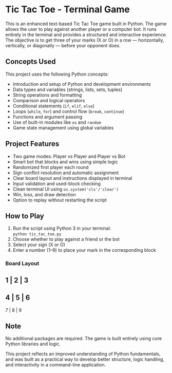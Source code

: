 # Tic Tac Toe - Terminal Game

This is an enhanced text-based Tic Tac Toe game built in Python. The game allows the user to play against another player or a computer bot. It runs entirely in the terminal and provides a structured and interactive experience. The objective is to get three of your marks (X or O) in a row — horizontally, vertically, or diagonally — before your opponent does.

## Concepts Used

This project uses the following Python concepts:

- Introduction and setup of Python and development environments  
- Data types and variables (strings, lists, sets, tuples)  
- String operations and formatting  
- Comparison and logical operators  
- Conditional statements (`if`, `elif`, `else`)  
- Loops (`while`, `for`) and control flow (`break`, `continue`)  
- Functions and argument passing  
- Use of built-in modules like `os` and `random`  
- Game state management using global variables  

## Project Features

- Two game modes: Player vs Player and Player vs Bot  
- Smart bot that blocks and wins using simple logic  
- Randomized first player each round  
- Sign conflict resolution and automatic assignment  
- Clear board layout and instructions displayed in terminal  
- Input validation and used-block checking  
- Clean terminal UI using `os.system('cls'/'clear')`  
- Win, loss, and draw detection  
- Option to replay without restarting the script  

## How to Play

1. Run the script using Python 3 in your terminal:  
   `python tic_tac_toe.py`  
2. Choose whether to play against a friend or the bot  
3. Select your sign (X or O)  
4. Enter a number (1–9) to place your mark in the corresponding block  

### Board Layout

 1 | 2 | 3
-----------
 4 | 5 | 6
-----------
 7 | 8 | 9

## Note

No additional packages are required. The game is built entirely using core Python libraries and logic.

This project reflects an improved understanding of Python fundamentals, and was built as a practical way to develop better structure, logic handling, and interactivity in a command-line application.
